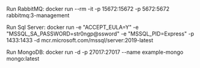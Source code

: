 
Run RabbitMQ:
docker run --rm -it -p 15672:15672 -p 5672:5672 rabbitmq:3-management

Run Sql Server:
docker run -e "ACCEPT_EULA=Y" -e "MSSQL_SA_PASSWORD=str0ngp@ssword" -e "MSSQL_PID=Express" -p 1433:1433 -d mcr.microsoft.com/mssql/server:2019-latest

Run MongoDB:
docker run -d -p 27017:27017 --name example-mongo mongo:latest
